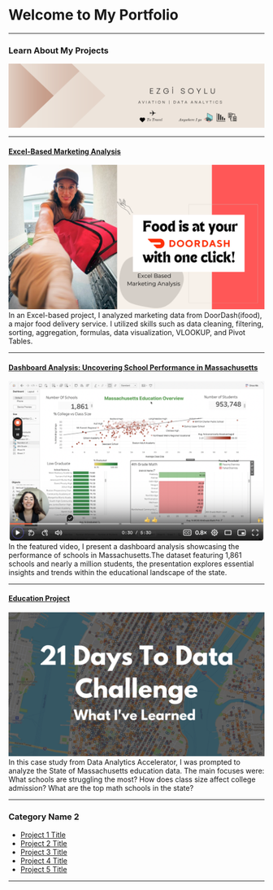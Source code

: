 # Welcome to My Portfolio

---

### Learn About My Projects

<img src="images/Beige Modern Elegant Personal LinkedIn Banner copy.png?raw=true"/>


---
#### [Excel-Based Marketing Analysis](https://www.linkedin.com/pulse/food-your-doordash-one-click-excel-based-marketing-analysis-soylu-eha0f%3FtrackingId=VYSCknICT9a9E5PefKbT8w%253D%253D/?trackingId=VYSCknICT9a9E5PefKbT8w%3D%3D)
<img src="images/Food is at your Doordash with one click !  Excel Marketing Analysis copy 2.png?raw=true"/>
In an Excel-based project, I analyzed marketing data from DoorDash(ifood), a major food delivery service. I utilized skills such as data cleaning, filtering, sorting, aggregation, formulas, data visualization, VLOOKUP, and Pivot Tables.
 

---
#### [Dashboard Analysis: Uncovering School Performance in Massachusetts](https://www.loom.com/share/5bfc24c7bc7e48ba961196704c7efc0e?sid=5653c5e8-93ca-47ff-b461-637b527814bf)
[<img src="images/Screen Shot 2023-12-29 at 11.51.55 PM.png?raw=true"/>](https://www.loom.com/share/5bfc24c7bc7e48ba961196704c7efc0e?sid=5653c5e8-93ca-47ff-b461-637b527814bf)
In the featured video, I present a dashboard analysis showcasing the performance of schools in Massachusetts.The dataset featuring 1,861 schools and nearly a million students, the presentation explores essential insights and trends within the educational landscape of the state.


---
#### [Education Project](https://www.linkedin.com/pulse/massachusetts-education-analysis-samantha-paul/)
[<img src="images/21 Days To Data Challenge What I've Learned Cover.png?raw=true"/>](https://www.linkedin.com/pulse/what-i-learned-21-days-data-avery-smith)
In this case study from Data Analytics Accelerator, I was prompted to analyze the State of Massachusetts education data. The main focuses were:
What schools are struggling the most?
How does class size affect college admission?
What are the top math schools in the state? 

---

### Category Name 2

- [Project 1 Title](http://example.com/)
- [Project 2 Title](http://example.com/)
- [Project 3 Title](http://example.com/)
- [Project 4 Title](http://example.com/)
- [Project 5 Title](http://example.com/)

---




